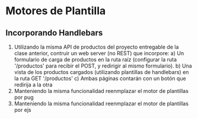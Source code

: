 # Motores de Plantilla
## Incorporando Handlebars

1) Utilizando la misma API de productos del proyecto entregable de la clase anterior, contruir un web server (no REST) que incorpore:
    a) Un formulario de carga de productos en la ruta raíz (configurar la ruta '/productos' para recibir el POST, y redirigir al mismo formulario).
    b) Una vista de los productos cargados (utilizando plantillas de handlebars) en la ruta GET '/productos'
    c) Ambas páginas contarán con un botón que redirija a la otra
2) Manteniendo la misma funcionalidad reenmplazar el motor de plantillas por pug
3) Manteniendo la misma funcionalidad reenmplazar el motor de plantillas por ejs